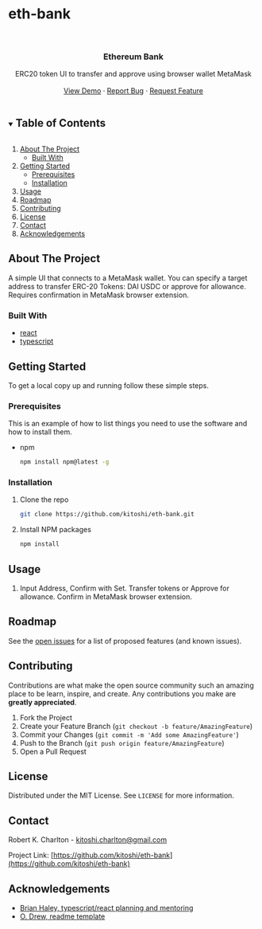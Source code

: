 # eth-bank



<!-- PROJECT LOGO -->
<br />
<p align="center">

  <h3 align="center">Ethereum Bank</h3>

  <p align="center">
    ERC20 token UI to transfer and approve using browser wallet MetaMask
    <br />
    <br />
    <a href="https://master.d1bn868c3ra53h.amplifyapp.com/">View Demo</a>
    ·
    <a href="https://github.com/kitoshi/eth-bank/issues">Report Bug</a>
    ·
    <a href="https://github.com/kitoshi/eth-bank/issues">Request Feature</a>
  </p>
</p>

<!-- TABLE OF CONTENTS -->
<details open="open">
  <summary><h2 style="display: inline-block">Table of Contents</h2></summary>
  <ol>
    <li>
      <a href="#about-the-project">About The Project</a>
      <ul>
        <li><a href="#built-with">Built With</a></li>
      </ul>
    </li>
    <li>
      <a href="#getting-started">Getting Started</a>
      <ul>
        <li><a href="#prerequisites">Prerequisites</a></li>
        <li><a href="#installation">Installation</a></li>
      </ul>
    </li>
    <li><a href="#usage">Usage</a></li>
    <li><a href="#roadmap">Roadmap</a></li>
    <li><a href="#contributing">Contributing</a></li>
    <li><a href="#license">License</a></li>
    <li><a href="#contact">Contact</a></li>
    <li><a href="#acknowledgements">Acknowledgements</a></li>
  </ol>
</details>

<!-- ABOUT THE PROJECT -->

## About The Project

<p>A simple UI that connects to a MetaMask wallet. You can specify a target address to transfer ERC-20 Tokens: DAI USDC or approve for allowance. Requires confirmation in MetaMask browser extension.</p>


### Built With

- [react](https://reactjs.org)
- [typescript](https://www.typescriptlang.org/)

<!-- GETTING STARTED -->

## Getting Started

To get a local copy up and running follow these simple steps.

### Prerequisites

This is an example of how to list things you need to use the software and how to install them.

- npm
  ```sh
  npm install npm@latest -g
  ```

### Installation

1. Clone the repo
   ```sh
   git clone https://github.com/kitoshi/eth-bank.git
   ```
2. Install NPM packages
   ```sh
   npm install
   ```

<!-- USAGE EXAMPLES -->

## Usage

1. Input Address, Confirm with Set. Transfer tokens or Approve for allowance. Confirm in MetaMask browser extension.

<!-- ROADMAP -->

## Roadmap

See the [open issues](https://github.com/kitoshi/eth-bank/issues) for a list of proposed features (and known issues).

<!-- CONTRIBUTING -->

## Contributing

Contributions are what make the open source community such an amazing place to be learn, inspire, and create. Any contributions you make are **greatly appreciated**.

1. Fork the Project
2. Create your Feature Branch (`git checkout -b feature/AmazingFeature`)
3. Commit your Changes (`git commit -m 'Add some AmazingFeature'`)
4. Push to the Branch (`git push origin feature/AmazingFeature`)
5. Open a Pull Request

<!-- LICENSE -->

## License

Distributed under the MIT License. See `LICENSE` for more information.

<!-- CONTACT -->

## Contact

Robert K. Charlton - kitoshi.charlton@gmail.com

Project Link: [https://github.com/kitoshi/eth-bank](https://github.com/kitoshi/eth-bank)

<!-- ACKNOWLEDGEMENTS -->

## Acknowledgements

- [Brian Haley, typescript/react planning and mentoring](https://github.com/brian-e-haley)
- [O. Drew, readme template](https://github.com/othneildrew/Best-README-Template)

<!-- MARKDOWN LINKS & IMAGES -->
<!-- https://www.markdownguide.org/basic-syntax/#reference-style-links -->

